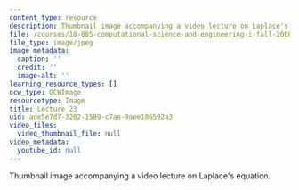 ```yaml
---
content_type: resource
description: Thumbnail image accompanying a video lecture on Laplace's equation.
file: /courses/18-085-computational-science-and-engineering-i-fall-2008/ade5e7d732021589c7ae9aee186592a3_23.jpg
file_type: image/jpeg
image_metadata:
  caption: ''
  credit: ''
  image-alt: ''
learning_resource_types: []
ocw_type: OCWImage
resourcetype: Image
title: Lecture 23
uid: ade5e7d7-3202-1589-c7ae-9aee186592a3
video_files:
  video_thumbnail_file: null
video_metadata:
  youtube_id: null
---
```

Thumbnail image accompanying a video lecture on Laplace's equation.

